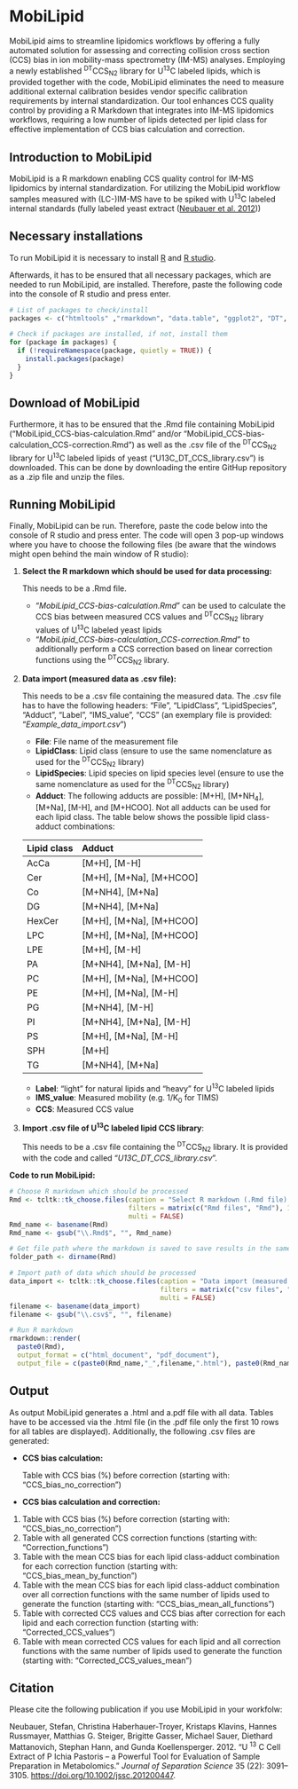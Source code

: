 # MobiLipid

MobiLipid aims to streamline lipidomics workflows by offering a fully
automated solution for assessing and correcting collision cross section
(CCS) bias in ion mobility-mass spectrometry (IM-MS) analyses. Employing
a newly established <sup>DT</sup>CCS<sub>N2</sub> library for
U<sup>13</sup>C labeled lipids, which is provided together with the
code, MobiLipid eliminates the need to measure additional external
calibration besides vendor specific calibration requirements by internal
standardization. Our tool enhances CCS quality control by providing a R
Markdown that integrates into IM-MS lipidomics workflows, requiring a
low number of lipids detected per lipid class for effective
implementation of CCS bias calculation and correction.

## Introduction to MobiLipid

MobiLipid is a R markdown enabling CCS quality control for IM-MS
lipidomics by internal standardization. For utilizing the MobiLipid
workflow samples measured with (LC-)IM-MS have to be spiked with
U<sup>13</sup>C labeled internal standards (fully labeled yeast extract
([Neubauer et al. 2012](#ref-neubauer13CellExtract2012)))

## Necessary installations

To run MobiLipid it is necessary to install
[R](https://cran.r-project.org/) and [R
studio](https://www.rstudio.com/products/rstudio/download/).

Afterwards, it has to be ensured that all necessary packages, which are
needed to run MobiLipid, are installed. Therefore, paste the following
code into the console of R studio and press enter.

``` r
# List of packages to check/install
packages <- c("htmltools" ,"rmarkdown", "data.table", "ggplot2", "DT", "webshot", "tcltk", "knitr", "ggbeeswarm")

# Check if packages are installed, if not, install them
for (package in packages) {
  if (!requireNamespace(package, quietly = TRUE)) {
    install.packages(package)
  }
}
```

## Download of MobiLipid

Furthermore, it has to be ensured that the .Rmd file containing
MobiLipid (“MobiLipid_CCS-bias-calculation.Rmd” and/or
“MobiLipid_CCS-bias-calculation_CCS-correction.Rmd”) as well as the .csv
file of the <sup>DT</sup>CCS<sub>N2</sub> library for U<sup>13</sup>C
labeled lipids of yeast (“U13C_DT_CCS_library.csv”) is downloaded. This
can be done by downloading the entire GitHup repository as a .zip file
and unzip the files.

## Running MobiLipid

Finally, MobiLipid can be run. Therefore, paste the code below into the
console of R studio and press enter. The code will open 3 pop-up windows
where you have to choose the following files (be aware that the windows
might open behind the main window of R studio):

1.  **Select the R markdown which should be used for data processing:**

    This needs to be a .Rmd file.

    -   “*MobiLipid_CCS-bias-calculation.Rmd*” can be used to calculate
        the CCS bias between measured CCS values and
        <sup>DT</sup>CCS<sub>N2</sub> library values of U<sup>13</sup>C
        labeled yeast lipids
    -   “*MobiLipid_CCS-bias-calculation_CCS-correction.Rmd*” to
        additionally perform a CCS correction based on linear correction
        functions using the <sup>DT</sup>CCS<sub>N2</sub> library.

2.  **Data import (measured data as .csv file):**

    This needs to be a .csv file containing the measured data. The .csv
    file has to have the following headers: “File”, “LipidClass”,
    “LipidSpecies”, “Adduct”, “Label”, “IMS_value”, “CCS” (an exemplary
    file is provided: “*Example_data_import.csv*”)

    -   **File**: File name of the measurement file
    -   **LipidClass**: Lipid class (ensure to use the same nomenclature
        as used for the <sup>DT</sup>CCS<sub>N2</sub> library)
    -   **LipidSpecies**: Lipid species on lipid species level (ensure
        to use the same nomenclature as used for the
        <sup>DT</sup>CCS<sub>N2</sub> library)
    -   **Adduct**: The following adducts are possible: \[M+H\],
        \[M+NH<sub>4</sub>\], \[M+Na\], \[M-H\], and \[M+HCOO\]. Not all
        adducts can be used for each lipid class. The table below shows
        the possible lipid class-adduct combinations:

    | Lipid class | Adduct                        |
    |:------------|:------------------------------|
    | AcCa        | \[M+H\], \[M-H\]              |
    | Cer         | \[M+H\], \[M+Na\], \[M+HCOO\] |
    | Co          | \[M+NH4\], \[M+Na\]           |
    | DG          | \[M+NH4\], \[M+Na\]           |
    | HexCer      | \[M+H\], \[M+Na\], \[M+HCOO\] |
    | LPC         | \[M+H\], \[M+Na\], \[M+HCOO\] |
    | LPE         | \[M+H\], \[M-H\]              |
    | PA          | \[M+NH4\], \[M+Na\], \[M-H\]  |
    | PC          | \[M+H\], \[M+Na\], \[M+HCOO\] |
    | PE          | \[M+H\], \[M+Na\], \[M-H\]    |
    | PG          | \[M+NH4\], \[M-H\]            |
    | PI          | \[M+NH4\], \[M+Na\], \[M-H\]  |
    | PS          | \[M+H\], \[M+Na\], \[M-H\]    |
    | SPH         | \[M+H\]                       |
    | TG          | \[M+NH4\], \[M+Na\]           |

    -   **Label**: “light” for natural lipids and “heavy” for
        U<sup>13</sup>C labeled lipids
    -   **IMS_value**: Measured mobility (e.g. 1/K<sub>0</sub> for TIMS)
    -   **CCS**: Measured CCS value

3.  **Import .csv file of U<sup>13</sup>C labeled lipid CCS library**:

    This needs to be a .csv file containing the
    <sup>DT</sup>CCS<sub>N2</sub> library. It is provided with the code
    and called “*U13C_DT_CCS_library.csv*”.

**Code to run MobiLipid:**

``` r
# Choose R markdown which should be processed
Rmd <- tcltk::tk_choose.files(caption = "Select R markdown (.Rmd file) which should be used for data processing:",
                              filters = matrix(c("Rmd files", "Rmd"), 1, 2),
                              multi = FALSE)
Rmd_name <- basename(Rmd)
Rmd_name <- gsub("\\.Rmd$", "", Rmd_name)

# Get file path where the markdown is saved to save results in the same folder
folder_path <- dirname(Rmd)

# Import path of data which should be processed
data_import <- tcltk::tk_choose.files(caption = "Data import (measured data as CSV file):", 
                                      filters = matrix(c("csv files", "csv"), 1, 2),
                                      multi = FALSE)
filename <- basename(data_import)
filename <- gsub("\\.csv$", "", filename)

# Run R markdown
rmarkdown::render(
  paste0(Rmd),
  output_format = c("html_document", "pdf_document"),
  output_file = c(paste0(Rmd_name,"_",filename,".html"), paste0(Rmd_name,"_",filename,".pdf")))
```

## Output

As output MobiLipid generates a .html and a.pdf file with all data.
Tables have to be accessed via the .html file (in the .pdf file only the
first 10 rows for all tables are displayed). Additionally, the following
.csv files are generated:

-   **CCS bias calculation:**

    Table with CCS bias (%) before correction (starting with:
    “CCS_bias_no_correction”)

-   **CCS bias calculation and correction:**

1.  Table with CCS bias (%) before correction (starting with:
    “CCS_bias_no_correction”)
2.  Table with all generated CCS correction functions (starting with:
    “Correction_functions”)
3.  Table with the mean CCS bias for each lipid class-adduct combination
    for each correction function (starting with:
    “CCS_bias_mean_by_function”)
4.  Table with the mean CCS bias for each lipid class-adduct combination
    over all correction functions with the same number of lipids used to
    generate the function (starting with: “CCS_bias_mean_all_functions”)
5.  Table with corrected CCS values and CCS bias after correction for
    each lipid and each correction function (starting with:
    “Corrected_CCS_values”)
6.  Table with mean corrected CCS values for each lipid and all
    correction functions with the same number of lipids used to generate
    the function (starting with: “Corrected_CCS_values_mean”)

## Citation

Please cite the following publication if you use MobiLipid in your
workfolw:

Neubauer, Stefan, Christina Haberhauer‐Troyer, Kristaps Klavins, Hannes
Russmayer, Matthias G. Steiger, Brigitte Gasser, Michael Sauer, Diethard
Mattanovich, Stephan Hann, and Gunda Koellensperger. 2012.
“<span class="smallcaps">U</span> <sup>13</sup>
<span class="smallcaps">C</span> Cell Extract of
<span class="smallcaps">P</span> Ichia Pastoris – a Powerful Tool for
Evaluation of Sample Preparation in Metabolomics.” *Journal of
Separation Science* 35 (22): 3091–3105.
<https://doi.org/10.1002/jssc.201200447>.

